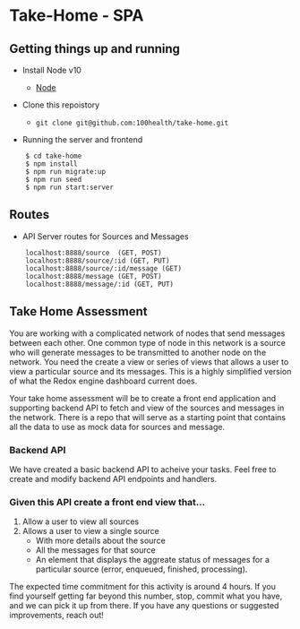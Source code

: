 # Take-Home - SPA

## Getting things up and running
- Install Node v10
    - [Node](https://nodejs.org/en/download/) 
- Clone this repoistory
  - ```git clone git@github.com:100health/take-home.git```

- Running the server and frontend

```
    $ cd take-home
    $ npm install
    $ npm run migrate:up
    $ npm run seed
    $ npm run start:server
```

## Routes 

- API Server routes for Sources and Messages

```
    localhost:8888/source  (GET, POST)
    localhost:8888/source/:id (GET, PUT)
    localhost:8888/source/:id/message (GET)
    localhost:8888/message (GET, POST)
    localhost:8888/message/:id (GET, PUT)
```

## Take Home Assessment
You are working with a complicated network of nodes that send messages between each other. One common type of node in this network is a source who will generate messages to be transmitted to another node on the network. You need the create a view or series of views that allows a user to view a particular source and its messages. This is a highly simplified version of what the Redox engine dashboard current does.

Your take home assessment will be to create a front end application and supporting backend API to fetch and view of the sources and messages in the network. There is a repo that will serve as a starting point that contains all the data to use as mock data for sources and message.

### Backend API 
We have created a basic backend API to acheive your tasks.  Feel free to create and modify backend API endpoints and handlers. 

### Given this API create a front end view that…
1) Allow a user to view all sources
2) Allows a user to view a single source 
   - With more details about the source
   - All the messages for that source
   - An element that displays the aggreate status of messages for a particular source (error, enqueued, finished, processing).

The expected time commitment for this activity is around 4 hours. If you find yourself getting far beyond this number, stop, commit what you have, and we can pick it up from there. If you have any questions or suggested improvements, reach out!
